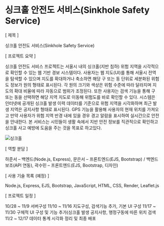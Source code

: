 # 싱크홀 안전도 서비스(Sinkhole Safety Service)

[ 제목 ]

싱크홀 안전도 서비스(Sinkhole Safety Service)

[ 프로젝트 요약 ]

싱크홀 안전도 서비스 프로젝트는 서울시 내의 싱크홀(지반 침하) 위험 지역을 시각적으로 확인할 수 있는 웹 기반 경보 시스템이다. 사용자는 웹 지도(UI)를 통해 서울시 전역을 탐색할 수 있으며 지도를 확대하거나 축소하면 해당 구 또는 동 단위로 세분화된 위험도 정보가 원의 형태로 표시된다. 각 원의 크기와 색상은 위험 수준에 따라 달라지며 지도의 확대 비율에 따라 자동으로 범위가 조정된다. 또한 사용자는 검색 기능을 통해 구 또는 동을 선택하면 해당 지역 지도로 이동해 위험도를 바로 확인할 수 있다. 시스템은 인터넷에 공개된 싱크홀 발생 이력 데이터를 기준으로 위험 지역을 시각화하며 최근 발생 지역은 공지사항 형태로 표시된다. GPS 기능을 활용해 사용자의 현재 위치를 가져오고 만약 사용자가 위험 지역 반경 내에 있을 경우 경고 알람을 표시하여 실시간으로 안전을 안내한다. 본 서비스는 시민들이 생활 속에서 지반 안전 정보를 직관적으로 확인하고 싱크홀 사고 예방에 도움을 주는 것을 목표로 하고있다.

![싱크홀](https://github.com/user-attachments/assets/2bb15261-53e8-4853-96f5-141e838f372c)



[ 역할 분담 ]

하준서 – 백엔드(Node.js, Express), 문은서 – 프론트엔드(EJS, Bootstrap) / 백엔드 보조(API 연동), 곽수민 – 프론트엔드(EJS, Bootstrap, 디자인)

[ 사용 기술 목록 (예정) ]

Node.js, Express, EJS, Bootstrap, JavaScript, HTML, CSS, Render, Leaflet.js

[ 프로젝트 일정 ]

10/28 ~ 11/9 서버구성
11/10 ~ 11/16 지도구성, 검색기능 추가, 기본 UI 구성
11/17 ~ 11/30 구체적 UI 구성 및 기능 추가(싱크홀 발생 공지사항, 행정구동에 따른 위치 검색
11/2 ~ 12/17 데이터 통계 시각화 정리 및 최종 배포
